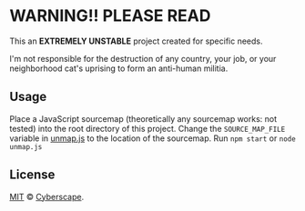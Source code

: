 # **WARNING!! PLEASE READ**

This an **EXTREMELY UNSTABLE** project created for specific needs.

I'm not responsible for the destruction of any country, your job, or your neighborhood cat's uprising to form an anti-human militia.

## Usage

Place a JavaScript sourcemap (theoretically any sourcemap works: not tested) into the root directory of this project. Change the `SOURCE_MAP_FILE` variable in [unmap.js](unmap.js) to the location of the sourcemap. Run `npm start` or `node unmap.js`

## License

[MIT](LICENSE) © [Cyberscape](https://cyberscape.co/).
